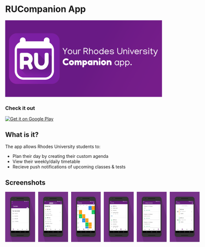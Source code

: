 # RUCompanion App
<img src="banner.png">

### Check it out
<div style="display:flex;" >
<a href="https://play.google.com/store/apps/details?id=apps.studios.bt.rutimetable">
    <img alt="Get it on Google Play"
        height="80"
        src="https://play.google.com/intl/en_us/badges/images/generic/en_badge_web_generic.png" />
</a>
</div>

## What is it?
The app allows Rhodes University students to:
* Plan their day by creating their custom agenda
* View their weekly/daily timetable
* Recieve push notifications of upcoming classes & tests

## Screenshots
<div style="display:flex;" >
<img  src="art/sc1.png" width="19%" >
<img style="margin-left:10px;" src="art/sc2.png" width="19%" >
<img style="margin-left:10px;" src="art/sc3.png" width="19%" >
<img style="margin-left:10px;" src="art/sc4.png" width="19%" >
<img style="margin-left:10px;" src="art/sc5.png" width="19%" >
<img style="margin-left:10px;" src="art/sc6.png" width="19%" >

</div>

